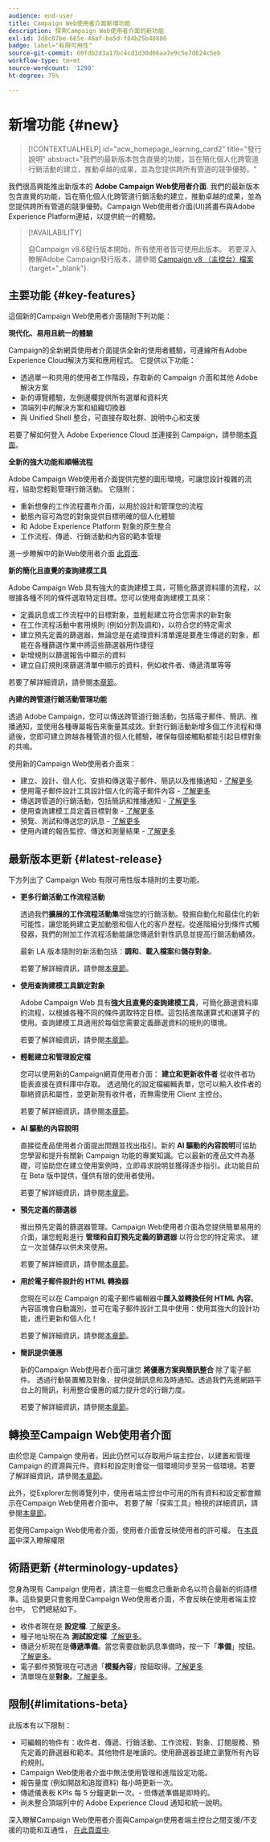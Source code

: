 ```yaml
---
audience: end-user
title: Campaign Web使用者介面新增功能
description: 探索Campaign Web使用者介面的新功能
exl-id: 3d8c07be-665e-46af-ba5d-f04b25b40880
badge: label="有限可用性"
source-git-commit: 60fdb2d3a17bc4cd1d30d66aa7e9c5e7d624c5eb
workflow-type: tm+mt
source-wordcount: '1290'
ht-degree: 75%

---
```



# 新增功能 {#new}

>[!CONTEXTUALHELP]
>id="acw_homepage_learning_card2"
>title="發行說明"
>abstract="我們的最新版本包含直覺的功能，旨在簡化個人化跨管道行銷活動的建立，推動卓越的成果，並為您提供跨所有管道的競爭優勢。"

我們很高興能推出新版本的 **Adobe Campaign Web使用者介面**. 我們的最新版本包含直覺的功能，旨在簡化個人化跨管道行銷活動的建立，推動卓越的成果，並為您提供跨所有管道的競爭優勢。Campaign Web使用者介面(UI)將畫布與Adobe Experience Platform連結，以提供統一的體驗。


>[!AVAILABILITY]
>
>自Campaign v8.6發行版本開始，所有使用者皆可使用此版本。 若要深入瞭解Adobe Campaign發行版本，請參閱 [Campaign v8 （主控台）檔案](https://experienceleague.adobe.com/docs/campaign/campaign-v8/releases/release-notes.html){target="_blank"}.


## 主要功能 {#key-features}

這個新的Campaign Web使用者介面隨附下列功能：

**現代化、易用且統一的體驗**

Campaign的全新網頁使用者介面提供全新的使用者體驗，可連線所有Adobe Experience Cloud解決方案和應用程式。 它提供以下功能：

* 透過單一和共用的使用者工作階段，存取新的 Campaign 介面和其他 Adobe 解決方案
* 新的導覽體驗，左側邊欄提供所有選單和資料夾
* 頂端列中的解決方案和組織切換器
* 與 Unified Shell 整合，可直接存取社群、說明中心和支援

若要了解如何登入 Adobe Experience Cloud 並連接到 Campaign，請參閱[本頁面](../get-started/connect-to-campaign.md)。


**全新的強大功能和順暢流程**

Adobe Campaign Web使用者介面提供完整的圖形環境，可讓您設計複雜的流程，協助您輕鬆管理行銷活動。 它隨附：

* 重新想像的工作流程畫布介面，以用於設計和管理您的流程
* 動態內容可為您的對象提供目標明確的個人化體驗
* 和 Adobe Experience Platform 對象的原生整合
* 工作流程、傳遞、行銷活動和內容的範本管理

進一步瞭解中的新Web使用者介面 [此頁面](../get-started/user-interface.md).

**新的簡化且直覺的查詢建模工具**

Adobe Campaign Web 具有強大的查詢建模工具，可簡化篩選資料庫的流程，以根據各種不同的條件選取特定目標。您可以使用查詢建模工具來：

* 定義訊息或工作流程中的目標對象，並輕鬆建立符合您需求的新對象
* 在工作流程活動中套用規則 (例如分割及調和)，以符合您的特定需求
* 建立預先定義的篩選器，無論您是在處理資料清單還是要產生傳遞的對象，都能在各種篩選作業中將這些篩選器用作捷徑
* 新增規則以篩選報告中顯示的資料
* 建立自訂規則來篩選清單中顯示的資料，例如收件者、傳遞清單等等

若要了解詳細資訊，請參閱[本章節](../query/query-modeler-overview.md)。


**內建的跨管道行銷活動管理功能**

透過 Adobe Campaign，您可以傳送跨管道行銷活動，包括電子郵件、簡訊、推播通知，並使用各種專屬報告來衡量其成效。針對行銷活動新增多個工作流程和傳遞後，您即可建立跨越各種管道的個人化體驗，確保每個接觸點都能引起目標對象的共鳴。

使用新的Campaign Web使用者介面來：

* 建立、設計、個人化、安排和傳送電子郵件、簡訊以及推播通知 - [了解更多](../msg/gs-messages.md)
* 使用電子郵件設計工具設計個人化的電子郵件內容 - [了解更多](../email/edit-content.md)
* 傳送跨管道的行銷活動，包括簡訊和推播通知 - [了解更多](../workflows/activities/channels.md)
* 使用查詢建模工具定義目標對象 - [了解更多](../audience/about-recipients.md)
* 預覽、測試和傳送您的訊息 - [了解更多](../monitor/prepare-send.md)
* 使用內建的報告監控、傳送和測量結果 - [了解更多](../reporting/delivery-reports.md)


## 最新版本更新 {#latest-release}

下方列出了 Campaign Web 有限可用性版本隨附的主要功能。

* **更多行銷活動工作流程活動**

  透過我們&#x200B;**擴展的工作流程活動集**&#x200B;增強您的行銷活動。發掘自動化和最佳化的新可能性，讓您能夠建立更加動態和個人化的客戶歷程。從進階細分到條件式觸發器，我們的附加工作流程活動能讓您傳遞針對性訊息並提高行銷活動績效。

  最新 LA 版本隨附的新活動包括：**調和**、**載入檔案**&#x200B;和&#x200B;**儲存對象**。

  若要了解詳細資訊，請參閱[本章節](../workflows/gs-workflows.md)。


* **使用查詢建模工具鎖定對象**

  Adobe Campaign Web 具有&#x200B;**強大且直覺的查詢建模工具**，可簡化篩選資料庫的流程，以根據各種不同的條件選取特定目標。這包括進階運算式和運算子的使用。查詢建模工具適用於每個您需要定義篩選資料的規則的環境。

  若要了解詳細資訊，請參閱[本章節](../query/query-modeler-overview.md)。

* **輕鬆建立和管理設定檔**

  您可以使用新的Campaign網頁使用者介面： **建立和更新收件者** 從收件者功能表直接在資料庫中存取。 透過簡化的設定檔編輯表單，您可以輸入收件者的聯絡資訊和屬性，並更新現有收件者，而無需使用 Client 主控台。

  若要了解詳細資訊，請參閱[本章節](../audience/about-recipients.md)。

<!--
* Adobe Experience Manager (AEM) Integration
    
    With our AEM integration extended to web UI, you can easily manage assets and synchronize full HTML templates, empowering you to create captivating digital experiences without any hassle. 
    
    Elevate and streamline your content management capabilities on the web UI with this integration to boost productivity.
-->
<!--
* **Gen AI for Email content**

    Say goodbye to manual content creation and hello to efficient, data-driven campaigns with the power of Gen AI.  Our Gen AI technology utilizes advanced algorithms to **generate highly engaging and personalized content**. Drive higher open rates, click-through rates, and conversions with Gen AI's intelligent content generation. Stay ahead of the competition and elevate your email marketing game with Gen AI on email content.

    Learn more in [this section](../email/generative-gs.md).
-->

* **AI 驅動的內容說明**

  直接從產品使用者介面提出問題並找出指引。新的 **AI 驅動的內容說明**&#x200B;可協助您學習和提升有關新 Campaign 功能的專業知識。它以最新的產品文件為基礎，可協助您在建立使用案例時，立即尋求說明並獲得逐步指引。此功能目前在 Beta 版中提供，僅供有限的使用者使用。

  若要了解詳細資訊，請參閱[本章節](../get-started/using-ai.md)。

* **預先定義的篩選器**

  推出預先定義的篩選器管理。Campaign Web使用者介面為您提供簡單易用的介面，讓您輕鬆進行 **管理和自訂預先定義的篩選器** 以符合您的特定需求。 建立一次並儲存以供未來使用。

  若要了解詳細資訊，請參閱[本章節](../get-started/predefined-filters.md)。

* **用於電子郵件設計的 HTML 轉換器**

  您現在可以在 Campaign 的電子郵件編輯器中&#x200B;**匯入並轉換任何 HTML 內容**。內容區塊會自動識別，並可在電子郵件設計工具中使用：使用其強大的設計功能，進行更新和個人化！

  若要了解詳細資訊，請參閱[本章節](../email/existing-content.md)。


* **簡訊提供優惠**

  新的Campaign Web使用者介面可讓您 **將優惠方案與簡訊整合** 除了電子郵件。 透過行動裝置觸及對象，提供促銷訊息和及時通知。透過我們先進網路平台上的簡訊，利用整合優惠的威力提升您的行銷力度。

  若要了解詳細資訊，請參閱[本章節](../msg/offers.md)。

## 轉換至Campaign Web使用者介面

由於您是 Campaign 使用者，因此仍然可以存取用戶端主控台，以建置和管理 Campaign 的資源與元件。資料和設定則會從一個環境同步至另一個環境。若要了解詳細資訊，請參閱[本章節](../get-started/get-started.md#about-campaign-client-consoleac-client)。

此外，從Explorer左側導覽列中，使用者端主控台中可用的所有資料和設定都會顯示在Campaign Web使用者介面中。 若要了解「探索工具」檢視的詳細資訊，請參閱[本章節](../get-started/user-interface.md#explorer-user-interface-explorer)。

若使用Campaign Web使用者介面，使用者介面會反映使用者的許可權。 在[本頁面](../get-started/permissions.md)中深入瞭解權限

## 術語更新 {#terminology-updates}

您身為現有 Campaign 使用者，請注意一些概念已重新命名以符合最新的術語標準。這些變更只會套用至Campaign Web使用者介面，不會反映在使用者端主控台中。 它們總結如下。

* 收件者現在是 **設定檔**. [了解更多](../audience/gs-audiences-recipients.md)。
* 種子地址現在為 **測試設定檔**. [了解更多](../preview-test/test-deliveries.md)。
* 傳遞分析現在是&#x200B;**傳遞準備**。當您需要啟動訊息準備時，按一下「**準備**」按鈕。[了解更多](../monitor/prepare-send.md)。
* 電子郵件預覽現在可透過「**模擬內容**」按鈕取得。[了解更多](../preview-test/preview-test.md)
* 清單現在是&#x200B;**對象**。[了解更多](../audience/gs-audiences-recipients.md)。

## 限制{#limitations-beta}

此版本有以下限制：

* 可編輯的物件有：收件者、傳遞、行銷活動、工作流程、對象、訂閱服務、預先定義的篩選器和範本。其他物件是唯讀的。使用篩選器並建立瀏覽所有內容的規則。
* Campaign Web使用者介面中無法使用管理和進階設定功能。
* 報告量度 (例如開啟和追蹤資料) 每小時更新一次。
* 傳遞儀表板 KPIs 每 5 分鐘更新一次。- 但傳遞準備是即時的。
* 尚未整合頂端列中的 Adobe Experience Cloud 通知和統一說明。

深入瞭解Campaign Web使用者介面與Campaign使用者端主控台之間支援/不支援的功能和互通性， [在此頁面中](../get-started/capability-matrix.md).